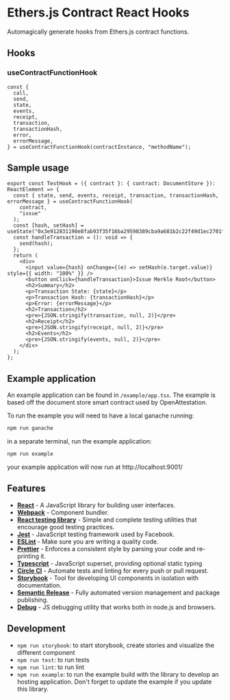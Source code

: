 # Ethers.js Contract React Hooks

Automagically generate hooks from Ethers.js contract functions.

## Hooks

### useContractFunctionHook

```tsx
const {
  call,
  send,
  state,
  events,
  receipt,
  transaction,
  transactionHash,
  error,
  errorMessage,
} = useContractFunctionHook(contractInstance, "methodName");
```

## Sample usage

```tsx
export const TestHook = ({ contract }: { contract: DocumentStore }): ReactElement => {
  const { state, send, events, receipt, transaction, transactionHash, errorMessage } = useContractFunctionHook(
    contract,
    "issue"
  );
  const [hash, setHash] = useState("0x3e912831190e8fab93f35f16ba29598389cba9a681b2c22f49d1ec2701f15cd0");
  const handleTransaction = (): void => {
    send(hash);
  };
  return (
    <div>
      <input value={hash} onChange={(e) => setHash(e.target.value)} style={{ width: "100%" }} />
      <button onClick={handleTransaction}>Issue Merkle Root</button>
      <h2>Summary</h2>
      <p>Transaction State: {state}</p>
      <p>Transaction Hash: {transactionHash}</p>
      <p>Error: {errorMessage}</p>
      <h2>Transaction</h2>
      <pre>{JSON.stringify(transaction, null, 2)}</pre>
      <h2>Receipt</h2>
      <pre>{JSON.stringify(receipt, null, 2)}</pre>
      <h2>Events</h2>
      <pre>{JSON.stringify(events, null, 2)}</pre>
    </div>
  );
};
```

## Example application

An example application can be found in `/example/app.tsx`. The example is based off the document store smart contract used by OpenAttestation.

To run the example you will need to have a local ganache running:

```sh
npm run ganache
```

in a separate terminal, run the example application:

```sh
npm run example
```

your example application will now run at http://localhost:9001/

## Features

- [**React**](http://reactjs.org/) - A JavaScript library for building user interfaces.
- [**Webpack**](https://webpack.js.org/) - Component bundler.
- [**React testing library**](https://testing-library.com/) - Simple and complete testing utilities that encourage good testing practices.
- [**Jest**](https://facebook.github.io/jest) - JavaScript testing framework used by Facebook.
- [**ESLint**](http://eslint.org/) - Make sure you are writing a quality code.
- [**Prettier**](https://prettier.io/) - Enforces a consistent style by parsing your code and re-printing it.
- [**Typescript**](https://www.typescriptlang.org/) - JavaScript superset, providing optional static typing
- [**Circle CI**](https://circleci.com/) - Automate tests and linting for every push or pull request.
- [**Storybook**](https://storybook.js.org/) - Tool for developing UI components in isolation with documentation.
- [**Semantic Release**](https://semantic-release.gitbook.io/semantic-release/) - Fully automated version management and package publishing.
- [**Debug**](https://github.com/visionmedia/debug) - JS debugging utility that works both in node.js and browsers.

## Development

- `npm run storybook`: to start storybook, create stories and visualize the different component
- `npm run test`: to run tests
- `npm run lint`: to run lint
- `npm run example`: to run the example build with the library to develop an hosting application. Don't forget to update the example if you update this library.
